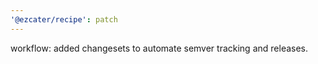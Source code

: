 ```yaml
---
'@ezcater/recipe': patch
---
```


workflow: added changesets to automate semver tracking and releases.
